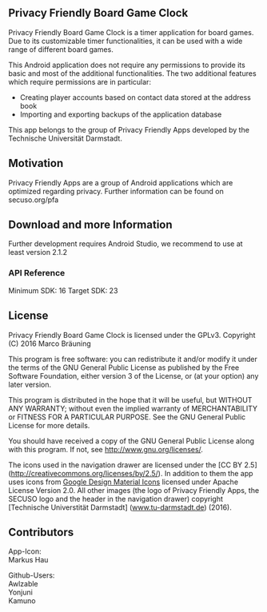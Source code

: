 ## Privacy Friendly Board Game Clock

Privacy Friendly Board Game Clock is a timer application for board games. Due to its customizable timer functionalities, it can be used with a wide range of different board games.

This Android application does not require any permissions to provide its basic and most of the additional functionalities. The two additional features which require permissions are in particular:
-	Creating player accounts based on contact data stored at the address book
-	Importing and exporting backups of the application database

This app belongs to the group of Privacy Friendly Apps developed by the Technische Universität Darmstadt.

## Motivation

Privacy Friendly Apps are a group of Android applications which are optimized regarding privacy. Further information can be found on secuso.org/pfa

## Download and more Information

Further development requires Android Studio, we recommend to use at least version 2.1.2

### API Reference

Minimum SDK: 16
Target SDK: 23

## License

Privacy Friendly Board Game Clock is licensed under the GPLv3.
Copyright (C) 2016  Marco Bräuning

This program is free software: you can redistribute it and/or modify
it under the terms of the GNU General Public License as published by
the Free Software Foundation, either version 3 of the License, or
(at your option) any later version.

This program is distributed in the hope that it will be useful,
but WITHOUT ANY WARRANTY; without even the implied warranty of
MERCHANTABILITY or FITNESS FOR A PARTICULAR PURPOSE.  See the
GNU General Public License for more details.

You should have received a copy of the GNU General Public License
along with this program. If not, see <http://www.gnu.org/licenses/>.

The icons used in the navigation drawer are licensed under the [CC BY 2.5] (http://creativecommons.org/licenses/by/2.5/). In addition to them the app uses icons from [Google Design Material Icons](https://design.google.com/icons/index.html) licensed under Apache License Version 2.0. All other images (the logo of Privacy Friendly Apps, the SECUSO logo and the header in the navigation drawer) copyright [Technische Universtität Darmstadt] (www.tu-darmstadt.de) (2016).

## Contributors

App-Icon: <br />
Markus Hau<br />

Github-Users: <br />
Awlzable <br />
Yonjuni <br />
Kamuno
